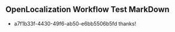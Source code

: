 ## OpenLocalization Workflow Test MarkDown
* a7f1b33f-4430-49f6-ab50-e6bb5506b5fd thanks!

<!--HONumber=Jul16_HO4-->


